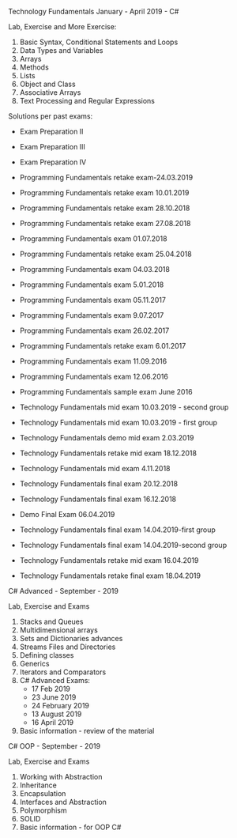 Technology Fundamentals January - April 2019 - C#

Lab, Exercise and More Exercise:
1. Basic Syntax, Conditional Statements and Loops
2. Data Types and Variables
3. Arrays
4. Methods
5. Lists
6. Object and Class
7. Associative Arrays
8. Text Processing and Regular Expressions

Solutions per past exams:
 - Exam Preparation II
 - Exam Preparation III
 - Exam Preparation IV
 
 - Programming Fundamentals retake exam-24.03.2019
 - Programming Fundamentals retake exam 10.01.2019
 - Programming Fundamentals retake exam 28.10.2018
 - Programming Fundamentals retake exam 27.08.2018
 - Programming Fundamentals exam 01.07.2018
 - Programming Fundamentals retake exam 25.04.2018
 - Programming Fundamentals exam 04.03.2018
 - Programming Fundamentals exam 5.01.2018
 - Programming Fundamentals exam 05.11.2017
 - Programming Fundamentals exam 9.07.2017
 - Programming Fundamentals exam 26.02.2017
 - Programming Fundamentals retake exam 6.01.2017
 - Programming Fundamentals exam 11.09.2016
 - Programming Fundamentals exam 12.06.2016
 - Programming Fundamentals sample exam June 2016

 - Technology Fundamentals mid exam 10.03.2019 - second group
 - Technology Fundamentals mid exam 10.03.2019 - first group
 - Technology Fundamentals demo mid exam 2.03.2019
 - Technology Fundamentals retake mid exam 18.12.2018
 - Technology Fundamentals mid exam 4.11.2018
 - Technology Fundamentals final exam 20.12.2018
 - Technology Fundamentals final exam 16.12.2018
 - Demo Final Exam 06.04.2019
 - Technology Fundamentals final exam 14.04.2019-first group
 - Technology Fundamentals final exam 14.04.2019-second group
 - Technology Fundamentals retake mid exam 16.04.2019
 - Technology Fundamentals retake final exam 18.04.2019

C# Advanced - September - 2019

Lab, Exercise and Exams
1. Stacks and Queues
2. Multidimensional arrays
3. Sets and Dictionaries advances
4. Streams Files and Directories
5. Defining classes
6. Generics
7. Iterators and Comparators
8. C# Advanced Exams:
   - 17 Feb 2019
   - 23 June 2019
   - 24 February 2019
   - 13 August 2019
   - 16 April 2019
9. Basic information - review of the material

C# OOP - September - 2019

Lab, Exercise and Exams
1. Working with Abstraction
2. Inheritance
3. Encapsulation
4. Interfaces and Abstraction
5. Polymorphism
6. SOLID
7. Basic information - for OOP C#


